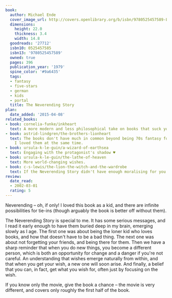 ```yaml
---
book:
  author: Michael Ende
  cover_image_url: http://covers.openlibrary.org/b/isbn/9780525457589-L.jpg
  dimensions:
    height: 22.0
    thickness: 3.4
    width: 14.8
  goodreads: '27712'
  isbn10: 0525457585
  isbn13: '9780525457589'
  owned: true
  pages: 396
  publication_year: '1979'
  spine_color: '#9a6435'
  tags:
  - fantasy
  - five-stars
  - german
  - kids
  - portal
  title: The Neverending Story
plan:
  date_added: '2015-04-08'
related_books:
- book: cornelia-funke/inkheart
  text: A more modern and less philosophical take on books that suck you in.
- book: astrid-lindgren/the-brothers-lionheart
  text: The books don't have much in common beyond being 70s fantasy for kids, but
    I loved them at the same time.
- book: ursula-k-le-guin/a-wizard-of-earthsea
  text: Engaging with the protagonist's shadow ♥
- book: ursula-k-le-guin/the-lathe-of-heaven
  text: More world-changing wishes.
- book: c-s-lewis/the-lion-the-witch-and-the-wardrobe
  text: If the Neverending Story didn't have enough moralising for you.
review:
  date_read:
  - 2002-03-01
  rating: 5
---
```


Neverending – oh, if only! I loved this book as a kid, and there are infinite possibilities for tie-ins (though arguably
the book is better off without them).

The Neverending Story is special to me. It has some serious messages, and I read it early enough to have them buried
deep in my brain, emerging slowly as I age. The first one was about being the loner kid who loves books, and how that
doesn't have to be a bad thing. The next one was about not forgetting your friends, and being there for them. Then we
have a sharp reminder that when you do new things, you become a different person, which is both an opportunity for
change and a danger if you're not careful. An understanding that wishes emerge naturally from within, and that when you
get your wish, a new one will soon arise. And finally, a belief that you can, in fact, get what you wish for, often just
by focusing on the wish.

If you know only the movie, give the book a chance – the movie is very different, and covers only roughly the first half
of the book.
